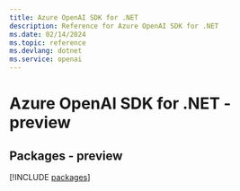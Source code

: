 ```yaml
---
title: Azure OpenAI SDK for .NET
description: Reference for Azure OpenAI SDK for .NET
ms.date: 02/14/2024
ms.topic: reference
ms.devlang: dotnet
ms.service: openai
---
```

# Azure OpenAI SDK for .NET - preview
## Packages - preview
[!INCLUDE [packages](openai-index.md)]